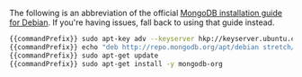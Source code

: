The following is an abbreviation of the official [MongoDB installation guide for Debian](https://docs.mongodb.com/manual/tutorial/install-mongodb-on-debian/). If you're having issues, fall back to using that guide instead.

```bash
{{commandPrefix}} sudo apt-key adv --keyserver hkp://keyserver.ubuntu.com:80 --recv 9DA31620334BD75D9DCB49F368818C72E52529D4
{{commandPrefix}} echo "deb http://repo.mongodb.org/apt/debian stretch/mongodb-org/4.0 main" | sudo tee /etc/apt/sources.list.d/mongodb.list
{{commandPrefix}} sudo apt-get update
{{commandPrefix}} sudo apt-get install -y mongodb-org
```

